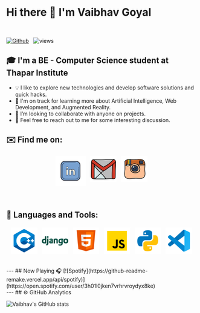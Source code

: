 # Hi there 👋 I'm Vaibhav Goyal 
<br />

[![Github](https://img.shields.io/github/followers/vaibhav-goyal-1610?label=Follow&style=social)](https://github.com/vaibhav-goyal-1610) &nbsp; ![views](https://komarev.com/ghpvc/?username=vaibhav-goyal-1610)

## 🎓 I'm a BE - Computer Science student at Thapar Institute

* 💡  I like to explore new technologies and develop software solutions and quick hacks.
* 🌱  I'm on track for learning more about Artificial Intelligence, Web Development, and Augmented Reality.
* 👯 I’m looking to collaborate with anyone on projects.
* 💬  Feel free to reach out to me for some interesting discussion.

## ✉️ Find me on:

<p align="center">
 <a href="https://www.linkedin.com/in/vaibhav-goyal-782522190/"><img src="lld2.png" alt="LinkedIn" height="80" style="vertical-align:top; margin:4px"></a>
 <a href="mailto:goyal.vaibhav1610@gmail.com"> <img src="gmail.png" alt="" height="70" style="vertical-align:top; margin:4px"></a>
 <a href="https://instagram.com/vaibhav___goyal"> <img src="insta.png" alt="Python" height="70" style="vertical-align:top; margin:4px"></a>
</p>

<br />

## 🧰 Languages and Tools:
<p align="center">
<img src="cpp.png" alt="CPP" height="70" style="vertical-align:top; margin:4px">
<img src="django.png" alt="Django" height="70" style="vertical-align:top; margin:4px">
<img src="html.png" alt="HTML" height="70" style="vertical-align:top; margin:4px">
<img src="js.png" alt="JS" height="70" style="vertical-align:top; margin:4px">


<img src="py.png" alt="PYTHON" height="70" style="vertical-align:top; margin:4px">

<img src="vs.png" alt="Visual Studio" height="70" style="vertical-align:top; margin:4px">
</p>

<br />
---
## Now Playing 🎧
[![Spotify](https://github-readme-remake.vercel.app/api/spotify)](https://open.spotify.com/user/3h01l0jken7vrhrvroydyx8ke)
<br />
---
## ⚙️  GitHub Analytics

![Vaibhav's GitHub stats](https://github-readme-stats.vercel.app/api?username=vaibhav-goyal-1610&theme=dark&show_icons=true) &nbsp; <!--![Top Langs](https://github-readme-stats.vercel.app/api/top-langs/?username=vaibhav-goyal-1610&theme=dark)-->

